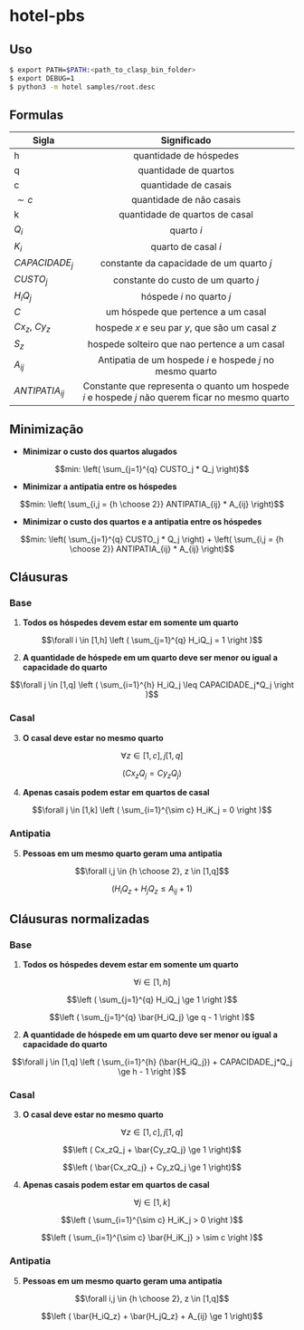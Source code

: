 # hotel-pbs

## Uso
```bash
$ export PATH=$PATH:<path_to_clasp_bin_folder>
$ export DEBUG=1
$ python3 -m hotel samples/root.desc
```

## Formulas

| Sigla    | Significado  |
|----------|:-------------:|
| h        | quantidade de hóspedes |
| q        | quantidade de quartos |
| c        | quantidade de casais |
| $\sim c$       | quantidade de não casais |
| k         | quantidade de quartos de casal |
| $Q_i$     | quarto $i$ |
| $K_i$     | quarto de casal $i$ |
| $CAPACIDADE_j$ | constante da capacidade de um quarto $j$ |
| $CUSTO_j$ | constante do custo de um quarto $j$ |
| $H_i Q_j$ | hóspede $i$ no quarto $j$
| $C$ | um hóspede que pertence a um casal |
| $Cx_z$, $Cy_z$ | hospede $x$ e seu par $y$, que são um casal $z$ |
| $S_z$ | hospede solteiro que nao pertence a um casal |
| $A_{ij}$ | Antipatia de um hospede $i$ e hospede $j$ no mesmo quarto |
| $ANTIPATIA_{ij}$ | Constante que representa o quanto um hospede $i$ e hospede $j$ não querem ficar no mesmo quarto |

## Minimização

- **Minimizar o custo dos quartos alugados**
```math
min:  
\left( \sum_{j=1}^{q} CUSTO_j * Q_j \right)
```

- **Minimizar a antipatia entre os hóspedes**
```math
min:
\left( \sum_{i,j = {h \choose 2}} ANTIPATIA_{ij} * A_{ij} \right)
```

- **Minimizar o custo dos quartos e a antipatia entre os hóspedes**
```math
min: \left( \sum_{j=1}^{q} CUSTO_j * Q_j \right) + \left( \sum_{i,j = {h \choose 2}} ANTIPATIA_{ij} * A_{ij} \right)
```

## Cláusuras

### Base
1. **Todos os hóspedes devem estar em somente um quarto**

```math
\forall i \in [1,h]
\left ( \sum_{j=1}^{q} H_iQ_j = 1 \right )
```

2. **A quantidade de hóspede em um quarto deve ser menor ou igual a capacidade do quarto**

```math
\forall j \in [1,q]
\left ( \sum_{i=1}^{h} H_iQ_j \leq CAPACIDADE_j*Q_j  \right )
```

### Casal
3. **O casal deve estar no mesmo quarto**

```math
\forall z \in [1,c], j [1,q]
```
```math
\left ( Cx_zQ_j = Cy_zQ_j  \right)
```

4. **Apenas casais podem estar em quartos de casal**

```math
\forall j \in [1,k]
\left ( \sum_{i=1}^{\sim c} H_iK_j = 0  \right )
```

### Antipatia 

5. **Pessoas em um mesmo quarto geram uma antipatia**

```math
\forall i,j \in {h \choose 2}, z \in [1,q]
```
```math
\left ( H_iQ_z + H_jQ_z \leq A_{ij} + 1  \right)
```

## Cláusuras normalizadas

### Base
1. **Todos os hóspedes devem estar em somente um quarto**

```math
\forall i \in [1,h]
```
```math
\left ( \sum_{j=1}^{q} H_iQ_j \ge 1 \right )
```
```math
\left ( \sum_{j=1}^{q} \bar{H_iQ_j} \ge q - 1 \right )
```


2. **A quantidade de hóspede em um quarto deve ser menor ou igual a capacidade do quarto**
```math
\forall j \in [1,q]
\left ( \sum_{i=1}^{h} (\bar{H_iQ_j}) + CAPACIDADE_j*Q_j \ge h - 1 \right )
```

### Casal
3. **O casal deve estar no mesmo quarto**
```math
\forall z \in [1,c], j [1,q]
```
```math
\left ( Cx_zQ_j + \bar{Cy_zQ_j} \ge 1  \right)
```
```math
\left ( \bar{Cx_zQ_j} + Cy_zQ_j \ge 1  \right)
```

4. **Apenas casais podem estar em quartos de casal**
```math
\forall j \in [1,k]
```
```math
\left ( \sum_{i=1}^{\sim c} H_iK_j > 0  \right )
```
```math
\left ( \sum_{i=1}^{\sim c} \bar{H_iK_j} > \sim c  \right )
```

### Antipatia 

5. **Pessoas em um mesmo quarto geram uma antipatia**
```math
\forall i,j \in {h \choose 2}, z \in [1,q]
```
```math
\left ( \bar{H_iQ_z} + \bar{H_jQ_z} + A_{ij} \ge 1  \right)
```
